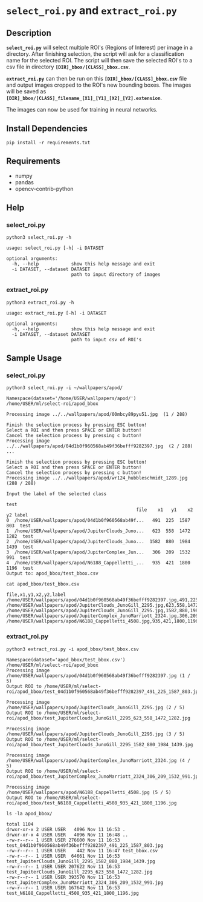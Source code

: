 # **`select_roi.py`** and **`extract_roi.py`**

## Description
**`select_roi.py`** will select multiple ROI's (Regions of Interest) per image in a directory.  After finishing selection, the script will ask for a classification name for the selected ROI.  The script will then save the selected ROI's to a csv file in directory **`[DIR]_bbox/[CLASS]_bbox.csv`**.

**`extract_roi.py`** can then be run on this **`[DIR]_bbox/[CLASS]_bbox.csv`** file and output images cropped to the ROI's new bounding boxes.  The images will be saved as **`[DIR]_bbox/[CLASS]_filename_[X1]_[Y1]_[X2]_[Y2].extension`**.

The images can now be used for training in neural networks.

## Install Dependencies
```shell
pip install -r requirements.txt
```
## Requirements
- numpy
- pandas
- opencv-contrib-python

## Help
### select\_roi.py
```shell
python3 select_roi.py -h

usage: select_roi.py [-h] -i DATASET

optional arguments:
  -h, --help            show this help message and exit
  -i DATASET, --dataset DATASET
                        path to input directory of images
```

### extract\_roi.py
```shell
python3 extract_roi.py -h

usage: extract_roi.py [-h] -i DATASET

optional arguments:
  -h, --help            show this help message and exit
  -i DATASET, --dataset DATASET
                        path to input csv of ROI's
```

## Sample Usage
### select\_roi.py
```shell
python3 select_roi.py -i ~/wallpapers/apod/

Namespace(dataset='/home/USER/wallpapers/apod/')
/home/USER/ml/select-roi/apod_bbox 

Processing image ../../wallpapers/apod/00mbcy89pyu51.jpg  (1 / 288)

Finish the selection process by pressing ESC button!
Select a ROI and then press SPACE or ENTER button!
Cancel the selection process by pressing c button!
Processing image ../../wallpapers/apod/04d1b0f960568ab49f36befff9282397.jpg  (2 / 288)
...

Finish the selection process by pressing ESC button!
Select a ROI and then press SPACE or ENTER button!
Cancel the selection process by pressing c button!
Processing image ../../wallpapers/apod/wr124_hubbleschmidt_1289.jpg  (288 / 288)

Input the label of the selected class

test
                                                file    x1   y1    x2    y2 label
0  /home/USER/wallpapers/apod/04d1b0f960568ab49f...   491  225  1587   803  test
1  /home/USER/wallpapers/apod/JupiterClouds_Juno...   623  558  1472  1282  test
2  /home/USER/wallpapers/apod/JupiterClouds_Juno...  1582  880  1984  1439  test
3  /home/USER/wallpapers/apod/JupiterComplex_Jun...   306  209  1532   991  test
4  /home/USER/wallpapers/apod/N6188_Cappelletti_...   935  421  1800  1196  test
Output to: apod_bbox/test_bbox.csv
```

```shell
cat apod_bbox/test_bbox.csv 

file,x1,y1,x2,y2,label
/home/USER/wallpapers/apod/04d1b0f960568ab49f36befff9282397.jpg,491,225,1587,803,test
/home/USER/wallpapers/apod/JupiterClouds_JunoGill_2295.jpg,623,558,1472,1282,test
/home/USER/wallpapers/apod/JupiterClouds_JunoGill_2295.jpg,1582,880,1984,1439,test
/home/USER/wallpapers/apod/JupiterComplex_JunoMarriott_2324.jpg,306,209,1532,991,test
/home/USER/wallpapers/apod/N6188_Cappelletti_4508.jpg,935,421,1800,1196,test
```

### extract\_roi.py
```shell
python3 extract_roi.py -i apod_bbox/test_bbox.csv 

Namespace(dataset='apod_bbox/test_bbox.csv')
/home/USER/ml/select-roi/apod_bbox
Processing image  /home/USER/wallpapers/apod/04d1b0f960568ab49f36befff9282397.jpg (1 / 5)
Output ROI to /home/USER/ml/select-roi/apod_bbox/test_04d1b0f960568ab49f36befff9282397_491_225_1587_803.jpg

Processing image  /home/USER/wallpapers/apod/JupiterClouds_JunoGill_2295.jpg (2 / 5)
Output ROI to /home/USER/ml/select-roi/apod_bbox/test_JupiterClouds_JunoGill_2295_623_558_1472_1282.jpg

Processing image  /home/USER/wallpapers/apod/JupiterClouds_JunoGill_2295.jpg (3 / 5)
Output ROI to /home/USER/ml/select-roi/apod_bbox/test_JupiterClouds_JunoGill_2295_1582_880_1984_1439.jpg

Processing image  /home/USER/wallpapers/apod/JupiterComplex_JunoMarriott_2324.jpg (4 / 5)
Output ROI to /home/USER/ml/select-roi/apod_bbox/test_JupiterComplex_JunoMarriott_2324_306_209_1532_991.jpg

Processing image  /home/USER/wallpapers/apod/N6188_Cappelletti_4508.jpg (5 / 5)
Output ROI to /home/USER/ml/select-roi/apod_bbox/test_N6188_Cappelletti_4508_935_421_1800_1196.jpg
```

```shell
ls -la apod_bbox/

total 1104
drwxr-xr-x 2 USER USER   4096 Nov 11 16:53 .
drwxr-xr-x 4 USER USER   4096 Nov 11 16:48 ..
-rw-r--r-- 1 USER USER 276600 Nov 11 16:53 test_04d1b0f960568ab49f36befff9282397_491_225_1587_803.jpg
-rw-r--r-- 1 USER USER    442 Nov 11 16:47 test_bbox.csv
-rw-r--r-- 1 USER USER  64661 Nov 11 16:53 test_JupiterClouds_JunoGill_2295_1582_880_1984_1439.jpg
-rw-r--r-- 1 USER USER 207622 Nov 11 16:53 test_JupiterClouds_JunoGill_2295_623_558_1472_1282.jpg
-rw-r--r-- 1 USER USER 393570 Nov 11 16:53 test_JupiterComplex_JunoMarriott_2324_306_209_1532_991.jpg
-rw-r--r-- 1 USER USER 167642 Nov 11 16:53 test_N6188_Cappelletti_4508_935_421_1800_1196.jpg
```
